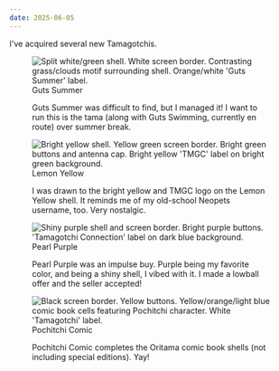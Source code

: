```yaml
---
date: 2025-06-05
---
```


I've acquired several new Tamagotchis.

<div class="shell-group">
    <figure>
        <img loading="lazy" src="/assets/images/tama_collection/guts_summer.jpeg" alt="Split white/green shell. White screen border. Contrasting grass/clouds motif surrounding shell. Orange/white 'Guts Summer' label." />
        <figcaption>Guts Summer</figcaption>
        <p>Guts Summer was difficult to find, but I managed it! I want to run this is the tama (along with Guts Swimming, currently en route) over summer break.</p>
    </figure>
    <figure>
        <img loading="lazy" src="/assets/images/tama_collection/lemon_yellow.jpeg" alt="Bright yellow shell. Yellow green screen border. Bright green buttons and antenna cap. Bright yellow 'TMGC' label on bright green background." />
        <figcaption>Lemon Yellow</figcaption>
        <p>I was drawn to the bright yellow and TMGC logo on the Lemon Yellow shell. It reminds me of my old-school Neopets username, too. Very nostalgic.</p>
    </figure>
    <figure>
        <img loading="lazy" src="/assets/images/tama_collection/pearl_purple.jpeg" alt="Shiny purple shell and screen border. Bright purple buttons. 'Tamagotchi Connection' label on dark blue background." />
        <figcaption>Pearl Purple</figcaption>
        <p>Pearl Purple was an impulse buy. Purple being my favorite color, and being a shiny shell, I vibed with it. I made a lowball offer and the seller accepted!</p>
    </figure>
    <figure>
        <img loading="lazy" src="/assets/images/tama_collection/pochi_comic.jpeg" alt="Black screen border. Yellow buttons. Yellow/orange/light blue comic book cells featuring Pochitchi character. White 'Tamagotchi' label." />
        <figcaption>Pochitchi Comic</figcaption>
        <p>Pochitchi Comic completes the Oritama comic book shells (not including special editions). Yay!</p>
    </figure>
</div>
